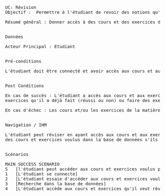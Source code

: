 ﻿<pre>


UC: Révision
Objectif :  Permettre à l'étudiant de revoir des notions qu'il a déjà vu.

Résumé général : Donner accès à des cours et des exercices d'une matière que l'étudiant veut ou doit réviser.


Données

Acteur Principal : Etudiant


Pré-conditions

L'étudiant doit être connecté et avoir accès aux cours et aux exercices qu'il veut réviser


Post Conditions

En cas de succès : L'étudiant a accès aux cours et aux exercices qu'il veut réviser, il peut refaire des 
exercices qu'il a déjà fait (réussi ou non) ou faire des exercices qu'il n'a jamais fait.

En cas d'échec : Les cours et/ou les exercices de la matière qu'il veut réviser ne sont pas disponible.


Navigation / IHM 

L'étudiant peut réviser en ayant accès aux cours et aux exercices à partir de son tableau de bord, recherche 
des cours et exercices voulus dans la base de données s'ils sont présents.


Scénarios

MAIN SUCCESS SCENARIO
S	[l'étudiant peut accéder aux cours et exercices voulus pour réviser]
1	[L'étudiant se connecte]
2	[L'étudiant essaie d'accéder aux cours et exercices voulus depuis le tableau de bord]
3	[Recherche dans la base de données]
4	[L'étudiant accède aux cours et exercices qu'il veut réviser]



</pre>
